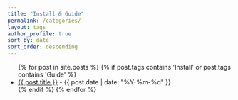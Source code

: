 ```yaml
---
title: "Install & Guide"
permalink: /categories/
layout: tags
author_profile: true
sort_by: date 
sort_order: descending
---
```


<ul>
  {% for post in site.posts %}
    {% if post.tags contains 'Install' or post.tags contains 'Guide' %}
      <li>
        <a href="{{ post.url }}">{{ post.title }}</a> - {{ post.date | date: "%Y-%m-%d" }}
      </li>
    {% endif %}
  {% endfor %}
</ul>
